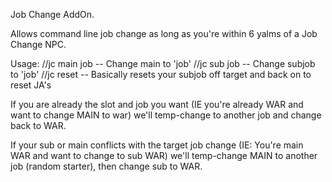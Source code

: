 Job Change AddOn.

Allows command line job change as long as you're within 6 yalms of a Job Change NPC. 

Usage:
//jc main job    -- Change main to 'job'
//jc sub job     -- Change subjob to 'job'
//jc reset   --  Basically resets your subjob off target and back on to reset JA's

If you are already the slot and job you want (IE you're already WAR and want to change MAIN to war) we'll temp-change to another job and change back to WAR.

If your sub or main conflicts with the target job change (IE: You're main WAR and want to change to sub WAR) we'll temp-change MAIN to another job (random starter), then change sub to WAR.

